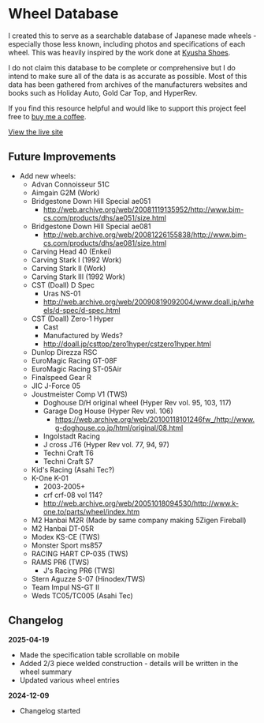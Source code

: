 # Wheel Database

I created this to serve as a searchable database of Japanese made wheels - especially those less known, including photos and specifications of each wheel. This was heavily inspired by the work done at [Kyusha Shoes](https://www.kyushashoes.com).

I do not claim this database to be complete or comprehensive but I do intend to make sure all of the data is as accurate as possible. Most of this data has been gathered from archives of the manufacturers websites and books such as Holiday Auto, Gold Car Top, and HyperRev.

If you find this resource helpful and would like to support this project feel free to [buy me a coffee](https://paypal.me/chrisephoto).

[View the live site](https://chrisephoto.github.io/wheel-database/)

## Future Improvements

* Add new wheels:
  * Advan Connoisseur 51C
  * Aimgain G2M (Work)
  * Bridgestone Down Hill Special ae051
    * http://web.archive.org/web/20081119135952/http://www.bim-cs.com/products/dhs/ae051/size.html
  * Bridgestone Down Hill Special ae081
    * http://web.archive.org/web/20081226155838/http://www.bim-cs.com/products/dhs/ae081/size.html
  * Carving Head 40 (Enkei)
  * Carving Stark I (1992 Work)
  * Carving Stark II (Work)
  * Carving Stark III (1992 Work)
  * CST (Doall) D Spec
    * Uras NS-01
    * http://web.archive.org/web/20090819092004/www.doall.jp/wheels/d-spec/d-spec.html
  * CST (Doall) Zero-1 Hyper
    * Cast
    * Manufactured by Weds?
    * http://doall.jp/csttop/zero1hyper/cstzero1hyper.html
  * Dunlop Direzza RSC
  * EuroMagic Racing GT-08F
  * EuroMagic Racing ST-05Air
  * Finalspeed Gear R
  * JIC J-Force 05
  * Joustmeister Comp V1 (TWS)
    * Doghouse D/H original wheel (Hyper Rev vol. 95, 103, 117)
    * Garage Dog House (Hyper Rev vol. 106)
      * https://web.archive.org/web/20100118101246fw_/http://www.g-doghouse.co.jp/html/original/08.html
    * Ingolstadt Racing
    * J cross JT6 (Hyper Rev vol. 77, 94, 97)
    * Techni Craft T6
    * Techni Craft S7
  * Kid's Racing (Asahi Tec?)
  * K-One K-01
    * 2003-2005+
    * crf crf-08 vol 114?
    * http://web.archive.org/web/20051018094530/http://www.k-one.to/parts/wheel/index.htm
  * M2 Hanbai M2R (Made by same company making 5Zigen Fireball)
  * M2 Hanbai DT-05R
  * Modex KS-CE (TWS)
  * Monster Sport ms857
  * RACING HART CP-035 (TWS)
  * RAMS PR6 (TWS)
    * J's Racing PR6 (TWS)
  * Stern Aguzze S-07 (Hinodex/TWS)
  * Team Impul NS-GT II
  * Weds TC05/TC005 (Asahi Tec)

## Changelog

 **2025-04-19**
 * Made the specification table scrollable on mobile
 * Added 2/3 piece welded construction - details will be written in the wheel summary
 * Updated various wheel entries
 
 **2024-12-09**
 * Changelog started
 
